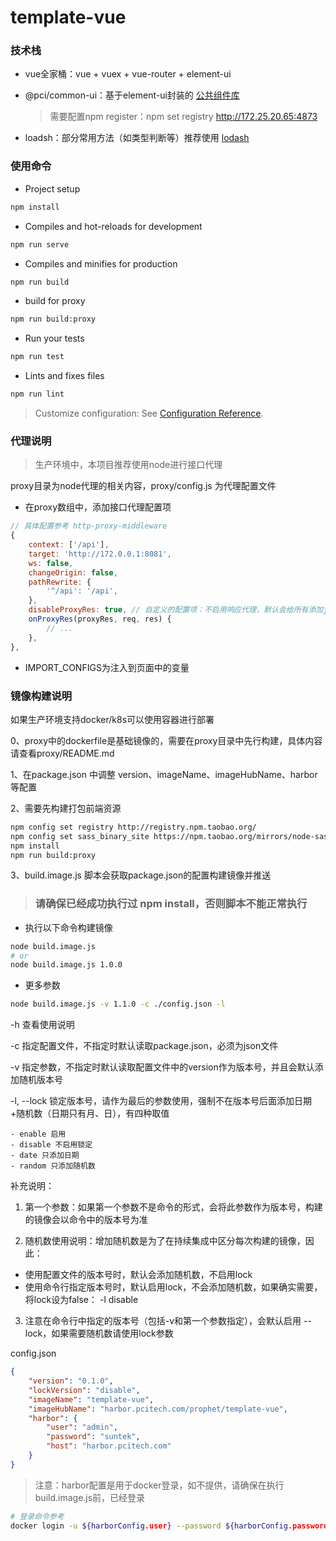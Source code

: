 # template-vue

### 技术栈

- vue全家桶：vue + vuex + vue-router + element-ui
- @pci/common-ui：基于element-ui封装的 [公共组件库](http://172.25.20.65:4873/-/web/detail/@pci/common-ui)

    > 需要配置npm register：npm set registry http://172.25.20.65:4873

- loadsh：部分常用方法（如类型判断等）推荐使用 [lodash](https://www.lodashjs.com/docs/latest)

### 使用命令

- Project setup
```bash
npm install
```

- Compiles and hot-reloads for development
```bash
npm run serve
```

- Compiles and minifies for production
```bash
npm run build
```

- build for proxy
```bash
npm run build:proxy
```

- Run your tests
```bash
npm run test
```

- Lints and fixes files
```bash
npm run lint
```

> Customize configuration: See [Configuration Reference](https://cli.vuejs.org/config/).

### 代理说明

> 生产环境中，本项目推荐使用node进行接口代理

proxy目录为node代理的相关内容，proxy/config.js 为代理配置文件

- 在proxy数组中，添加接口代理配置项

```js
// 具体配置参考 http-proxy-middleware
{
    context: ['/api'],
    target: 'http://172.0.0.1:8081',
    ws: false,
    changeOrigin: false,
    pathRewrite: {
        '^/api': '/api',
    },
    disableProxyRes: true, // 自定义的配置项：不启用响应代理，默认会给所有添加json响应头
    onProxyRes(proxyRes, req, res) {
        // ...
    },
},
```

- IMPORT_CONFIGS为注入到页面中的变量

### 镜像构建说明

如果生产环境支持docker/k8s可以使用容器进行部署

0、proxy中的dockerfile是基础镜像的，需要在proxy目录中先行构建，具体内容请查看proxy/README.md

1、在package.json 中调整 version、imageName、imageHubName、harbor等配置

2、需要先构建打包前端资源

```bash
npm config set registry http://registry.npm.taobao.org/
npm config set sass_binary_site https://npm.taobao.org/mirrors/node-sass/
npm install
npm run build:proxy
```

3、build.image.js 脚本会获取package.json的配置构建镜像并推送

> ### 请确保已经成功执行过 npm install，否则脚本不能正常执行

- 执行以下命令构建镜像

```bash
node build.image.js
# or 
node build.image.js 1.0.0
```

- 更多参数

```bash
node build.image.js -v 1.1.0 -c ./config.json -l
```

-h 查看使用说明

-c 指定配置文件，不指定时默认读取package.json，必须为json文件

-v 指定参数，不指定时默认读取配置文件中的version作为版本号，并且会默认添加随机版本号

-l, --lock 锁定版本号，请作为最后的参数使用，强制不在版本号后面添加日期+随机数（日期只有月、日），有四种取值

    - enable 启用
    - disable 不启用锁定
    - date 只添加日期
    - random 只添加随机数

补充说明：

1) 第一个参数：如果第一个参数不是命令的形式，会将此参数作为版本号，构建的镜像会以命令中的版本号为准

2) 随机数使用说明：增加随机数是为了在持续集成中区分每次构建的镜像，因此：

- 使用配置文件的版本号时，默认会添加随机数，不启用lock
- 使用命令行指定版本号时，默认启用lock，不会添加随机数，如果确实需要，将lock设为false： -l disable 

3) 注意在命令行中指定的版本号（包括-v和第一个参数指定），会默认启用 --lock，如果需要随机数请使用lock参数

config.json
```json
{
    "version": "0.1.0",
    "lockVersion": "disable",
    "imageName": "template-vue",
    "imageHubName": "harbor.pcitech.com/prophet/template-vue",
    "harbor": {
        "user": "admin",
        "password": "suntek",
        "host": "harbor.pcitech.com"
    }
}
```

> 注意：harbor配置是用于docker登录，如不提供，请确保在执行build.image.js前，已经登录

```bash
# 登录命令参考
docker login -u ${harborConfig.user} --password ${harborConfig.password} ${harborConfig.host}
```